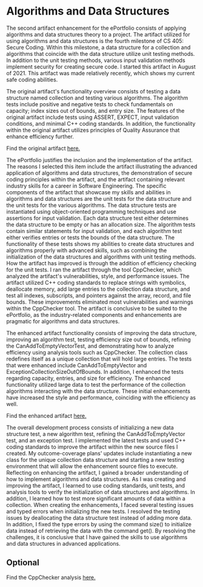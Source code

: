 # Algorithms and Data Structures

The second artifact enhancement for the ePortfolio consists of applying algorithms and data structures theory to a project. The artifact utilized for using algorithms and data structures is the fourth milestone of CS 405: Secure Coding. Within this milestone, a data structure for a collection and algorithms that coincide with the data structure utilize unit testing methods. In addition to the unit testing methods, various input validation methods implement security for creating secure code. I started this artifact in August of 2021. This artifact was made relatively recently, which shows my current safe coding abilities.

The original artifact's functionality overview consists of testing a data structure named collection and testing various algorithms. The algorithm tests include positive and negative tests to check fundamentals on capacity; index sizes out of bounds, and entry size. The features of the original artifact include tests using ASSERT, EXPECT, input validation conditions, and minimal C++ coding standards. In addition, the functionality within the original artifact utilizes principles of Quality Assurance that enhance efficiency further. 

Find the original artifact [here.](https://github.com/GalarianRapidash2345/Enhancement-Two/blob/main/OriginalTest.cpp)


The ePortfolio justifies the inclusion and the implementation of the artifact. The reasons I selected this item include the artifact illustrating the advanced application of algorithms and data structures, the demonstration of secure coding principles within the artifact, and the artifact containing relevant industry skills for a career in Software Engineering. The specific components of the artifact that showcase my skills and abilities in algorithms and data structures are the unit tests for the data structure and the unit tests for the various algorithms. The data structure tests are instantiated using object-oriented programming techniques and use assertions for input validation. Each data structure test either determines the data structure to be empty or has an allocation size. The algorithm tests contain similar statements for input validation, and each algorithm test either verifies entries or tests the bounds of the data structure. The functionality of these tests shows my abilities to create data structures and algorithms properly with advanced skills, such as combining the initialization of the data structures and algorithms with unit testing methods. How the artifact has improved is through the addition of efficiency checking for the unit tests. I ran the artifact through the tool CppChecker, which analyzed the artifact's vulnerabilities, style, and performance issues. The artifact utilized C++ coding standards to replace strings with symbolics, deallocate memory, add large entries to the collection data structure, and test all indexes, subscripts, and pointers against the array, record, and file bounds. These improvements eliminated most vulnerabilities and warnings within the CppChecker tool. The artifact is conclusive to be suited to the ePortfolio, as the industry-related components and enhancements are pragmatic for algorithms and data structures.

The enhanced artifact functionality consists of improving the data structure, improving an algorithm test, testing efficiency size out of bounds, refining the CanAddToEmptyVectorTest, and demonstrating how to analyze efficiency using analysis tools such as CppChecker. The collection class redefines itself as a unique collection that will hold large entries. The tests that were enhanced include CanAddToEmptyVector and ExceptionCollectionSizeOutOfBounds. In addition, I enhanced the tests regarding capacity, entries, and size for efficiency. The enhanced functionality utilized large data to test the performance of the collection algorithms interacting with the data structure. These initial enhancements have increased the style and performance, coinciding with the efficiency as well.

Find the enhanced artifact [here.](https://github.com/GalarianRapidash2345/Enhancement-Two/blob/main/EnhancementTest.cpp)

The overall development process consists of initializing a new data structure test, a new algorithm test, refining the CanAddToEmptyVector test, and an exception test. I implemented the latest tests and used C++ coding standards to improve the artifact within the new source files I created. My outcome-coverage plans' updates include instantiating a new class for the unique collection data structure and starting a new testing environment that will allow the enhancement source files to execute. Reflecting on enhancing the artifact, I gained a broader understanding of how to implement algorithms and data structures. As I was creating and improving the artifact, I learned to use coding standards, unit tests, and analysis tools to verify the initialization of data structures and algorithms. In addition, I learned how to test more significant amounts of data within a collection. When creating the enhancements, I faced several testing issues and typed errors when initializing the new tests. I resolved the testing issues by deallocating the data structure test instead of adding more data. In addition, I fixed the type errors by using the command size() to initialize data instead of retrieving the data with the command get(). By resolving the challenges, it is conclusive that I have gained the skills to use algorithms and data structures in advanced applications.


## Optional
Find the CppChecker analysis [here.](https://github.com/GalarianRapidash2345/Enhancement-Two/blob/main/CS%20499%20Algorithms%20Enhancement%202.xml)
